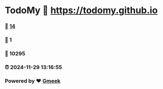 # TodoMy :link: https://todomy.github.io 
### :page_facing_up: [14](https://todomy.github.io/tag.html) 
### :speech_balloon: 1 
### :hibiscus: 10295 
### :alarm_clock: 2024-11-29 13:16:55 
### Powered by :heart: [Gmeek](https://github.com/Meekdai/Gmeek)
